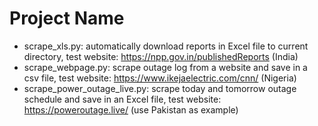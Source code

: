 # Project Name
* scrape_xls.py: automatically download reports in Excel file to current directory, test website: https://npp.gov.in/publishedReports (India)
* scrape_webpage.py: scrape outage log from a website and save in a csv file, test website: https://www.ikejaelectric.com/cnn/ (Nigeria)
* scrape_power_outage_live.py: scrape today and tomorrow outage schedule and save in an Excel file, test website: https://poweroutage.live/ (use Pakistan as example)